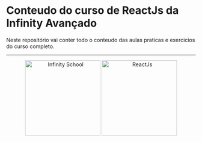# Conteudo do curso de ReactJs da Infinity Avançado

Neste repositório vai conter todo o conteudo das aulas praticas e exercicios do curso completo.

---

<p align="center">
  <img width="200" height="200" src="https://media.licdn.com/dms/image/v2/D4D0BAQFNR93j4fKXJA/company-logo_200_200/company-logo_200_200/0/1696797819036/infinityschool_logo?e=2147483647&v=beta&t=X855ID8EbNdKw7eqwLFiIYDU4u0ebPDieJK_MX41fxU" alt="Infinity School">
  <img width="200" height="200" src="https://encrypted-tbn0.gstatic.com/images?q=tbn:ANd9GcTSoW3g9hjXIasgon-kpzz-lD9z4SsalyPbZA&s" alt="ReactJs">
</p>
